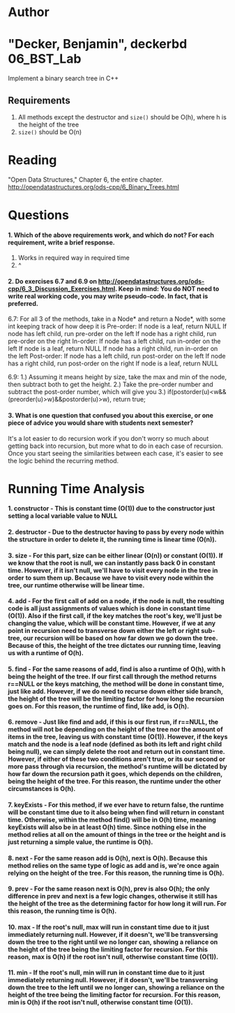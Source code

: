 Author
==========
"Decker, Benjamin", deckerbd
06_BST_Lab
==============

Implement a binary search tree in C++

Requirements
------------

1. All methods except the destructor and `size()` should be O(h), where h is the height of the tree
2. `size()` should be O(n)

Reading
=======
"Open Data Structures," Chapter 6, the entire chapter. http://opendatastructures.org/ods-cpp/6_Binary_Trees.html

Questions
=========

#### 1. Which of the above requirements work, and which do not? For each requirement, write a brief response.

1. Works in required way in required time
2. ^

#### 2. Do exercises 6.7 and 6.9 on http://opendatastructures.org/ods-cpp/6_3_Discussion_Exercises.html. Keep in mind: You do NOT need to write real working code, you may write pseudo-code. In fact, that is preferred.

6.7:  For all 3 of the methods, take in a Node* and return a Node*, with some int keeping track of how deep it is
Pre-order:
	If node is a leaf, return NULL
	If node has left child, run pre-order on the left
	If node has a right child, run pre-order on the right
In-order:
	If node has a left child, run in-order on the left
	If node is a leaf, return NULL
	If node has a right child, run in-order on the left
Post-order: 
	If node has a left child, run post-order on the left
	If node has a right child, run post-order on the right
	If node is a leaf, return NULL

6.9:
	1.) Assuming it means height by size, take the max and min of the node, then subtract both to get the height.
	2.) Take the pre-order number and subtract the post-order number, which will give you 
	3.) if(postorder(u)<w&&(preorder(u)>w)&&postorder(u)>w), return true;
	

#### 3. What is one question that confused you about this exercise, or one piece of advice you would share with students next semester?

It's a lot easier to do recursion work if you don't worry so much about getting back into recursion, but more what to do in each case of recursion. Once you start seeing the similarities between each case, it's easier to see the logic behind the recurring method.


Running Time Analysis
===========

#### 1. constructor - This is constant time (O(1)) due to the constructor just setting a local variable value to NULL

#### 2. destructor - Due to the destructor having to pass by every node within the structure in order to delete it, the running time is linear time (O(n)).

#### 3. size - For this part, size can be either linear (O(n)) or constant (O(1)). If we know that the root is null, we can instantly pass back 0 in constant time. However, if it isn't null, we'll have to visit every node in the tree in order to sum them up. Because we have to visit every node within the tree, our runtime otherwise will be linear time.

#### 4. add - For the first call of add on a node, if the node is null, the resulting code is all just assignments of values which is done in constant time (O(1)). Also if the first call, if the key matches the root's key, we'll just be changing the value, which will be constant time. However, if we at any point in recursion need to transverse down either the left or right sub-tree, our recursion will be based on how far down we go down the tree. Because of this, the height of the tree dictates our running time, leaving us with a runtime of O(h).

#### 5. find - For the same reasons of add, find is also a runtime of O(h), with h being the height of the tree. If our first call through the method returns r==NULL or the keys matching, the method will be done in constant time, just like add. However, if we do need to recurse down either side branch, the height of the tree will be the limiting factor for how long the recursion goes on. For this reason, the runtime of find, like add, is O(h).

#### 6. remove - Just like find and add, if this is our first run, if r==NULL, the method will not be depending on the height of the tree nor the amount of items in the tree, leaving us with constant time (O(1)). However, if the keys match and the node is a leaf node (defined as both its left and right child being null), we can simply delete the root and return out in constant time. However, if either of these two conditions aren't true, or its our second or more pass through via recursion, the method's runtime will be dictated by how far down the recursion path it goes, which depends on the children, being the height of the tree. For this reason, the runtime under the other circumstances is O(h).

#### 7. keyExists - For this method, if we ever have to return false, the runtime will be constant time due to it also being when find will return in constant time. Otherwise, within the method find() will be in O(h) time, meaning keyExists will also be in at least O(h) time. Since nothing else in the method relies at all on the amount of things in the tree or the height and is just returning a simple value, the runtime is O(h).

#### 8. next - For the same reason add is O(h), next is O(h). Because this method relies on the same type of logic as add and is, we're once again relying on the height of the tree. For this reason, the running time is O(h).

#### 9. prev - For the same reason next is O(h), prev is also O(h); the only difference in prev and next is a few logic changes, otherwise it still has the height of the tree as the determining factor for how long it will run. For this reason, the running time is O(h).

#### 10. max - If the root's null, max will run in constant time due to it just immediately returning null. However, if it doesn't, we'll be transversing down the tree to the right until we no longer can, showing a reliance on the height of the tree being the limiting factor for recursion. For this reason, max is O(h) if the root isn't null, otherwise constant time (O(1)).

#### 11. min - If the root's null, min will run in constant time due to it just immediately returning null. However, if it doesn't, we'll be transversing down the tree to the left until we no longer can, showing a reliance on the height of the tree being the limiting factor for recursion. For this reason, min is O(h) if the root isn't null, otherwise constant time (O(1)).